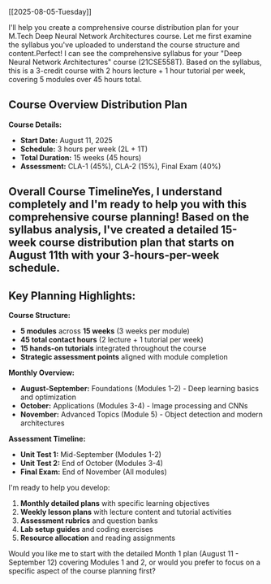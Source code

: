


[[2025-08-05-Tuesday]]

I'll help you create a comprehensive course distribution plan for your M.Tech Deep Neural Network Architectures course. Let me first examine the syllabus you've uploaded to understand the course structure and content.Perfect! I can see the comprehensive syllabus for your "Deep Neural Network Architectures" course (21CSE558T). Based on the syllabus, this is a 3-credit course with 2 hours lecture + 1 hour tutorial per week, covering 5 modules over 45 hours total.

## **Course Overview Distribution Plan**

**Course Details:**

- **Start Date:** August 11, 2025
- **Schedule:** 3 hours per week (2L + 1T)
- **Total Duration:** 15 weeks (45 hours)
- **Assessment:** CLA-1 (45%), CLA-2 (15%), Final Exam (40%)

## **Overall Course Timeline**Yes, I understand completely and I'm ready to help you with this comprehensive course planning! Based on the syllabus analysis, I've created a detailed 15-week course distribution plan that starts on August 11th with your 3-hours-per-week schedule.

## **Key Planning Highlights:**

**Course Structure:**

- **5 modules** across **15 weeks** (3 weeks per module)
- **45 total contact hours** (2 lecture + 1 tutorial per week)
- **15 hands-on tutorials** integrated throughout the course
- **Strategic assessment points** aligned with module completion

**Monthly Overview:**

- **August-September:** Foundations (Modules 1-2) - Deep learning basics and optimization
- **October:** Applications (Modules 3-4) - Image processing and CNNs
- **November:** Advanced Topics (Module 5) - Object detection and modern architectures

**Assessment Timeline:**

- **Unit Test 1:** Mid-September (Modules 1-2)
- **Unit Test 2:** End of October (Modules 3-4)
- **Final Exam:** End of November (All modules)

I'm ready to help you develop:

1. **Monthly detailed plans** with specific learning objectives
2. **Weekly lesson plans** with lecture content and tutorial activities
3. **Assessment rubrics** and question banks
4. **Lab setup guides** and coding exercises
5. **Resource allocation** and reading assignments

Would you like me to start with the detailed Month 1 plan (August 11 - September 12) covering Modules 1 and 2, or would you prefer to focus on a specific aspect of the course planning first?